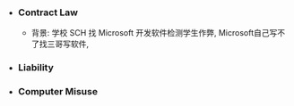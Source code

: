 - ### Contract Law
	- 背景: 学校 SCH 找 Microsoft 开发软件检测学生作弊, Microsoft自己写不了找三哥写软件,
- ### Liability
- ### Computer Misuse
